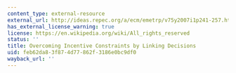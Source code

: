 ```yaml
---
content_type: external-resource
external_url: http://ideas.repec.org/a/ecm/emetrp/v75y2007i1p241-257.html
has_external_license_warning: true
license: https://en.wikipedia.org/wiki/All_rights_reserved
status: ''
title: Overcoming Incentive Constraints by Linking Decisions
uid: feb62da8-3f87-4d77-862f-3186e0bc9df0
wayback_url: ''
---
```

